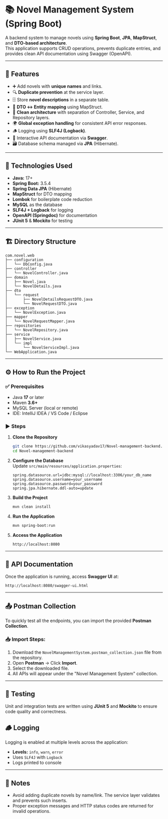 # 📚 Novel Management System (Spring Boot)

A backend system to manage novels using **Spring Boot**, **JPA**, **MapStruct**, and **DTO-based architecture**.  
This application supports CRUD operations, prevents duplicate entries, and provides clean API documentation using Swagger (OpenAPI).

---

## 🚀 Features

- ➕ Add novels with **unique names** and links.
- 🔍 **Duplicate prevention** at the service layer.
- 🗄 Store **novel descriptions** in a separate table.
- 🔄 **DTO ↔ Entity mapping** using MapStruct.
- 🧹 **Clean architecture** with separation of Controller, Service, and Repository layers.
- 🌍 **Global exception handling** for consistent API error responses.
- 🪵 Logging using **SLF4J (Logback)**.
- 📜 Interactive API documentation via **Swagger**.
- 🗃 Database schema managed via **JPA** (Hibernate).

---

## 🧩 Technologies Used

- **Java:** 17+
- **Spring Boot:** 3.5.4
- **Spring Data JPA** (Hibernate)
- **MapStruct** for DTO mapping
- **Lombok** for boilerplate code reduction
- **MySQL** as the database
- **SLF4J + Logback** for logging
- **OpenAPI (Springdoc)** for documentation
- **JUnit 5** & **Mockito** for testing

---

## 🏗️ Directory Structure

```
com.novel.web
├── configuration
│   └── DbConfig.java
├── controller
│   └── NovelController.java
├── domain
│   ├── Novel.java
│   └── NovelDetails.java
├── dto
│   └── request
│       ├── NovelDetailsRequestDTO.java
│       └── NovelRequestDTO.java
├── exception
│   └── NovelException.java
├── mapper
│   └── NovelRequestMapper.java
├── repositories
│   └── NovelRepository.java
├── service
│   ├── NovelService.java
│   └── impl
│       └── NovelServiceImpl.java
└── WebApplication.java
```

---

## ⚙️ How to Run the Project

### ✅ Prerequisites

- Java **17** or later
- Maven **3.6+**
- MySQL Server (local or remote)
- IDE: IntelliJ IDEA / VS Code / Eclipse

### ▶️ Steps

1. **Clone the Repository**

   ```bash
   git clone https://github.com/vikasyadav17/Novel-management-backend.git
   cd Novel-management-backend
   ```

2. **Configure the Database**  
   Update `src/main/resources/application.properties`:

   ```properties
   spring.datasource.url=jdbc:mysql://localhost:3306/your_db_name
   spring.datasource.username=your_username
   spring.datasource.password=your_password
   spring.jpa.hibernate.ddl-auto=update
   ```

3. **Build the Project**

   ```bash
   mvn clean install
   ```

4. **Run the Application**

   ```bash
   mvn spring-boot:run
   ```

5. **Access the Application**
   ```
   http://localhost:8080
   ```

---

## 🧪 API Documentation

Once the application is running, access **Swagger UI** at:

```
http://localhost:8080/swagger-ui.html
```

---

## 📤 Postman Collection

To quickly test all the endpoints, you can import the provided **Postman Collection**.

### 📥 Import Steps:

1. Download the `NovelManagementSystem.postman_collection.json` file from the repository.
2. Open **Postman** → Click **Import**.
3. Select the downloaded file.
4. All APIs will appear under the "Novel Management System" collection.

---

## 🧪 Testing

Unit and integration tests are written using **JUnit 5** and **Mockito** to ensure code quality and correctness.

## 🪵 Logging

Logging is enabled at multiple levels across the application:

- **Levels:** `info`, `warn`, `error`
- Uses `SLF4J` with `Logback`
- Logs printed to console

---

## 🧼 Notes

- Avoid adding duplicate novels by name/link. The service layer validates and prevents such inserts.
- Proper exception messages and HTTP status codes are returned for invalid operations.

